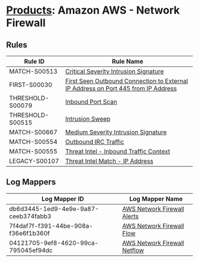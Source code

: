 # [Products](README.md): Amazon AWS - Network Firewall

## Rules

|Rule ID|Rule Name|
|----|----|
|MATCH-S00513|[Critical Severity Intrusion Signature](../rules/MATCH-S00513.md)|
|FIRST-S00030|[First Seen Outbound Connection to External IP Address on Port 445 from IP Address](../rules/FIRST-S00030.md)|
|THRESHOLD-S00079|[Inbound Port Scan](../rules/THRESHOLD-S00079.md)|
|THRESHOLD-S00515|[Intrusion Sweep](../rules/THRESHOLD-S00515.md)|
|MATCH-S00667|[Medium Severity Intrusion Signature](../rules/MATCH-S00667.md)|
|MATCH-S00554|[Outbound IRC Traffic](../rules/MATCH-S00554.md)|
|MATCH-S00555|[Threat Intel - Inbound Traffic Context](../rules/MATCH-S00555.md)|
|LEGACY-S00107|[Threat Intel Match - IP Address](../rules/LEGACY-S00107.md)|


## Log Mappers

|Log Mapper ID|Log Mapper Name|
|----|----|
|db6d3445-1ed9-4e9e-9a87-ceeb374fabb3|[AWS Network Firewall Alerts](../mappings/db6d3445-1ed9-4e9e-9a87-ceeb374fabb3.md)|
|7f4daf7f-f391-44be-908a-f36e6f1b360f|[AWS Network Firewall Flow](../mappings/7f4daf7f-f391-44be-908a-f36e6f1b360f.md)|
|04121705-9ef8-4620-99ca-795045ef94dc|[AWS Network Firewall Netflow](../mappings/04121705-9ef8-4620-99ca-795045ef94dc.md)|


